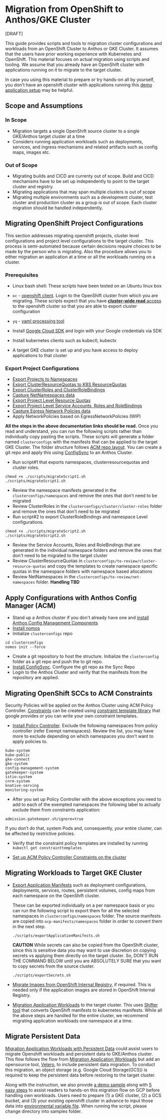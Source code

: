 # Migration from OpenShift to Anthos/GKE Cluster
[DRAFT]

This guide provides scripts and tools to migration cluster configurations and workloads from an OpenShift Cluster to Anthos or GKE Cluster. It assumes that the users have prior working experience with Kubernetes and OpenShift. This material focuses on actual migration using scripts and tooling. We assume that you already have an OpenShift cluster with applications running on it to migrate to the target cluster. 

In case you using this material to prepare or try hands-on all by yourself, you don't have an openshift cluster with applications running this [demo application setup](./0.DemoClusterandApplication.md) may be helpful.

## Scope and Assumptions

### In Scope
* Migration targets a single OpenShift source cluster to a single GKE/Anthos target cluster at a time
* Considers running application workloads such as deployments, services, and ingress mechanisms and related artifacts such as config maps, images etc.

### Out of Scope
* Migrating builds and CICD are currenty out of scope. Build and CICD mechanisms have to be set up independently to point to the target cluster and registry.
* Migrating applications that may span multiple clusters is out of scope
* Migrating multiple environments such as a development cluster, test cluster and production cluster as a group is out of scope. Each cluster migration should be handled independently.



## Migrating OpenShift Project Configurations

This section addresses migrating openshift projects, cluster level configurations and project level configurations to the target cluster. This process is semi-automated because certain decisions require choices to be made by the person who is migrating. Also the procedure allows you to either migration an application at a time or all the workloads running on a cluster.

### Prerequisites

* Linux bash shell: These scripts have been tested on an Ubuntu linux box

* `oc` - [openshift client](https://docs.openshift.com/container-platform/4.7/cli_reference/openshift_cli/getting-started-cli.html#installing-openshift-cli). Login to the OpenShift cluster from which you are migrating. These scripts expect that you have [**cluster-wide read** access](./0.DemoClusterandApplication.md#create-a-cluster-viewer-role) to the openshift cluster so that you are able to export cluster configuration

* `yq` - [yaml processing tool](https://github.com/mikefarah/yq#install)
* Install [Google Cloud SDK](https://cloud.google.com/sdk/docs/install) and login with your Google credentials via SDK
* Install kubernetes clients such as kubectl, kubectx
* A target GKE cluster is set up and you have access to deploy applications to that cluster

### Export Project Configurations

* [Export Projects to Namespaces](1.ExportingProjects.md)
* [Export ClusterResourceQuotas to K8S ResourceQuotas](2.ClusterResourceQuota.md)
* [Export ClusterRoles and ClusterRoleBindings](3.ClusterRolesAndRoleBindings.md)
* [Capture NetNamespaces data](4.NetNameSpaces.md)
* [Export Project Level Resource Quotas](5.ResourceQuotas.md)
* [Export Project Level Service Accounts, Roles and RoleBindings](6.RolesAndRoleBindings.md)
* [Capture Egress Network Policies data](7.EgressNetworkPolicies.md)
* Apply NetworkPolicies based on EgressNetworkPolicies (WIP)

**All the steps in the above documentation links should be read.** Once you read and understand, you can run the following scripts rather than individually copy pasting the scripts. These scripts will generate a folder named `clusterconfigs` with the manifests that can be applied to the target GKE Cluster. The folder structure follows [ACM repo layout](https://cloud.google.com/kubernetes-engine/docs/add-on/config-sync/concepts/repo). You can create a git repo and apply this using [ConfigSync](https://cloud.google.com/kubernetes-engine/docs/add-on/config-sync/overview) to an Anthos Cluster.

* Run script#1 that exports namespaces, clusterresourcequotas and cluster roles.

```
chmod +x ./scripts/migrateScript1.sh
./scripts/migrateScript1.sh
```
* Review the namespace manifests generated in the `clusterconfigs/namespaces` and remove the ones that don't need to be migrated
* Review ClusterRoles in the `clusterconfigs/cluster/cluster-roles` folder and remove the ones that don't need to be migrated
* Run script#2 to export ClusterRoleBindings and namespace Level configurations.

```
chmod +x ./scripts/migrateScript2.sh
./scripts/migrateScript2.sh
```
* Review the Service Accounts, Roles and RoleBindings that are generated in the individual namespace folders and remove the ones that don't need to be migrated to the target cluster
* Review ClusterResourceQuotas in `clusterconfigs/to-review/cluster-resource-quotas` and copy the templates to create namespace specific quotas in the namespace folders with namespace based allocations
* Review NetNamespaces in the `clusterconfigs/to-review/net-namespaces` folder. **Handling TBD**

## Apply Configurations with Anthos Config Manager (ACM)

* Stand up a Anthos cluster if you don't already have one and [install Anthos Config Management Components](https://cloud.google.com/anthos-config-management/docs/how-to/installing)
* [Install nomos](https://cloud.google.com/kubernetes-engine/docs/add-on/config-sync/how-to/nomos-command)
* Initialize `clusterconfigs` repo  
```
cd clusterconfigs
nomos init --force
```
* Create a git repository to host the structure. Initialize the `clusterconfig` folder as a git repo and push the to git repo.
* [Install ConfigSync](https://cloud.google.com/kubernetes-engine/docs/add-on/config-sync/how-to/installing). Configure the git repo as the Sync Repo
* Login to the Anthos Cluster and verify that the manifests from the repository are applied.

## Migrating OpenShift SCCs to ACM Constraints

Security Policies will be applied on the Anthos Cluster using ACM Policy Controller.  [Constraints](https://cloud.google.com/anthos-config-management/docs/how-to/creating-constraints) can be created using [constraint template library](https://cloud.google.com/anthos-config-management/docs/how-to/creating-constraints#constraint-template-library) that google provides or you can write your own constraint templates.

* [Install Policy Controller](https://cloud.google.com/anthos-config-management/docs/how-to/installing-policy-controller). Exclude the following namespaces from policy controller (refer Exempt namespaces). Review the list, you may have more to exclude depending on which namespaces you don't want to apply policies to.

```
kube-system
kube-public
gke-connect
gke-system
config-management-system
gatekeeper-system
istio-system
cnrm-system
knative-serving
monitoring-system
```
* After you set up Policy Controller with the above exceptions you need to add to each of the exempted namespaces the following label to actually exclude them from constraints application:
```
admission.gatekeeper.sh/ignore=true
```
If you don’t do that, system Pods and, consequently, your entire cluster, can be affected by restrictive policies.

* Verify that the constraint policy templates are installed by running `kubectl get constrainttemplates`

* [Set up ACM Policy Controller Constraints on the cluster](8.SetupConstraints.md)


## Migrating Workloads to Target GKE Cluster

* [Export Application Manifests](./9.ExportApplicationManifests.md) such as deployment configurations, deployments, services, routes, persistent volumes, config maps from each namespace on the OpenShift cluster. 

    These can be exported individually on a per namespace basis or you can run the following script to export them for all the selected namespaces in `clusterconfigs/namespaces` folder. The source manifests are copied into `ocp-manifests/namespaces` folder in order to convert them in the next step.

    ```
    ./scripts/exportApplicationManifests.sh
    ```
    **CAUTION** While secrets can also be copied from the OpenShift cluster, since this is sensitive data you may want to use discretion on copying secrets vs applying them directly on the target cluster. So, DON'T RUN THE COMMAND BELOW until you are ABSOLUTELY SURE that you want to copy secrets from the source cluster.

    ```
    ./scripts/exportSecrets.sh
    ```

* [Migrate Images from OpenShift Internal Registry](./10.TransferApplicationImages.md), if required. This is needed only if the application images are stored in OpenShift Internal Registry. 

* [Migration Application Workloads](./11.MigrateApplications.md) to the target cluster. This uses [Shifter tool](https://github.com/google/shifter) that converts OpenShift manifests to kubernetes manifests. While all the above steps are handled for the entire cluster, we recommend migrating application workloads one namespace at a time. 

## Migrate Persistent Data
[Migration Application Workloads with Persistent Data](./12.MigrateApplications_with_PersistentData.md) could assist users to migrate Openshift workloads and persistent data to GKE/Anthos cluster. This flow follows the flow from [Migration Application Workloads](./11.MigrateApplications.md) but add an opensource tool, [Velero](https://velero.io), to include persistent data migration. To conduct this migration, an object storage (e.g. Google Cloud Storage(GCS)) is required to keep the persistent data before restoring to the target cluster.

Along with the instruction, we also provide [a demo sample](./samples/0-create-samples-ocp.sh) along with [5 easy steps](./samples) to assist readers to hands-on this migration flow on GCP before handling own workloads. Users need to prepare (1) a GKE cluster, (2) a GCS bucket, and (3) your existing openshift cluster in advance to input those data into [environmental variable file](./samples/envs.sh). When running the script, please change directory into samples folder.
